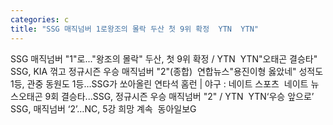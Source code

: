 ```yaml
---
categories: c
title: "SSG 매직넘버 1로왕조의 몰락 두산 첫 9위 확정  YTN  YTN"
---
```

SSG 매직넘버 "1"로..."왕조의 몰락" 두산, 첫 9위 확정 / YTN&nbsp;&nbsp;YTN"오태곤 결승타" SSG, KIA 꺾고 정규시즌 우승 매직넘버 "2"(종합)&nbsp;&nbsp;연합뉴스"용진이형 옳았네" 성적도 1등, 관중 동원도 1등…SSG가 쏘아올린 연타석 홈런 | 야구 : 네이트 스포츠&nbsp;&nbsp;네이트 뉴스오태곤 9회 결승타...SSG, 정규시즌 우승 매직넘버 "2" / YTN&nbsp;&nbsp;YTN‘우승 앞으로’ SSG, 매직넘버 ‘2’…NC, 5강 희망 계속&nbsp;&nbsp;동아일보G